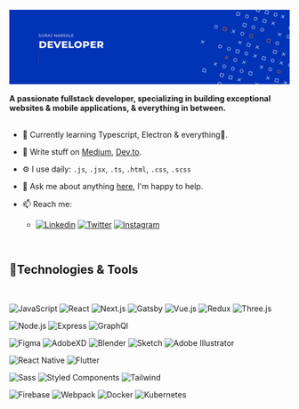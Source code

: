 [![Portfolio](./assets/banner.gif)](https://surajnarsale.com)
<!-- <img src="./assets/banner.gif" > -->
<b>A passionate fullstack developer, specializing in building exceptional websites & mobile applications, & everything in between.</b>
<br>
<br>

- 🌱 Currently learning Typescript, Electron & everything🤣.
- 📝 Write stuff on [Medium](https://medium.com/@surajsnarsale), [Dev.to](https://dev.to/surajnarsale).
- ⚙️ I use daily: `.js`, `.jsx`, `.ts`, `.html`, `.css`, `.scss` 
- 💬 Ask me about anything [here](https://mail.google.com/mail/?view=cm&fs=1&to=surajsnarsale@gmail.com&su=&body=), I'm happy to help.

- 📫 Reach me:
   - [![Linkedin](https://img.shields.io/badge/-0A1A2F?style=social&logoWidth=20&logo=Linkedin)](https://www.linkedin.com/in/surajnarsale/)
       [![Twitter](https://img.shields.io/badge/--0A1A2F?style=social&logo=twitter)](https://twitter.com/surajnarsale_ )
      [![Instagram](https://img.shields.io/badge/--0A1A2F?style=social&logo=Instagram)](https://www.instagram.com/surajnarsale_/)




<br>
<h2>🚀Technologies & Tools </h2>
<br>


![JavaScript](https://img.shields.io/badge/-JavaScript-0A1A2F?style=flat&logo=javascript)
![React](https://img.shields.io/badge/-React-0A1A2F?style=flat&logo=react)
![Next.js](https://img.shields.io/badge/-Next.js-0A1A2F?style=flat&logo=next.js)
![Gatsby](https://img.shields.io/badge/-Gatsby-0A1A2F?style=flat&logo=gatsby)
![Vue.js](https://img.shields.io/badge/-Vue.js-0A1A2F?style=flat&logo=Vue.js)
![Redux](https://img.shields.io/badge/-Redux-0A1A2F?style=flat&logo=Redux)
![Three.js](https://img.shields.io/badge/-Three.js-0A1A2F?style=flat&logo=Three.js)

![Node.js](https://img.shields.io/badge/-Node.js-0A1A2F?style=flat&logo=node.js)
![Express](https://img.shields.io/badge/-Express-0A1A2F?style=flat&logo=Express)
![GraphQl](https://img.shields.io/badge/-GraphQL-0A1A2F?style=flat&logo=GraphQl)

![Figma](https://img.shields.io/badge/-Figma-0A1A2F?style=flat&logo=figma)
![AdobeXD](https://img.shields.io/badge/-AdobeXD-0A1A2F?style=flat&logo=adobe-xd)
![Blender](https://img.shields.io/badge/-Blender-0A1A2F?style=flat&logo=blender)
![Sketch](https://img.shields.io/badge/-Sketch-0A1A2F?style=flat&logo=Sketch)
![Adobe Illustrator](https://img.shields.io/badge/-AdobeIllustrator-0A1A2F?style=flat&logo=AdobeIllustrator)



![React Native](https://img.shields.io/badge/-React%20Native-0A1A2F?style=flat&logo=React&logoColor=00d8fd)
![Flutter](https://img.shields.io/badge/-Flutter-0A1A2F?style=flat&logo=Flutter&logoColor=00d8fd)

![Sass](https://img.shields.io/badge/-Sass-0A1A2F?style=flat&logo=Sass)
![Styled Components](https://img.shields.io/badge/-StyledComponents-0A1A2F?style=flat&logo=Styledcomponents)
![Tailwind](https://img.shields.io/badge/-Tailwind-0A1A2F?style=flat&logo=Tailwindcss)

![Firebase](https://img.shields.io/badge/-Firebase-0A1A2F?style=flat&logo=Firebase)
![Webpack](https://img.shields.io/badge/-Webpack-0A1A2F?style=flat&logo=Webpack)
![Docker](https://img.shields.io/badge/-Docker-0A1A2F?style=flat&logo=Docker)
![Kubernetes](https://img.shields.io/badge/-Kubernetes-0A1A2F?style=flat&logo=Kubernetes)


</div>








